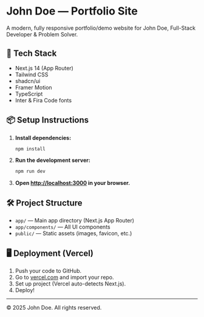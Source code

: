 # John Doe — Portfolio Site

A modern, fully responsive portfolio/demo website for John Doe, Full-Stack Developer & Problem Solver.

## 🚀 Tech Stack

- Next.js 14 (App Router)
- Tailwind CSS
- shadcn/ui
- Framer Motion
- TypeScript
- Inter & Fira Code fonts

## 📦 Setup Instructions

1. **Install dependencies:**
   ```sh
   npm install
   ```
2. **Run the development server:**
   ```sh
   npm run dev
   ```
3. **Open [http://localhost:3000](http://localhost:3000) in your browser.**

## 🛠️ Project Structure

- `app/` — Main app directory (Next.js App Router)
- `app/components/` — All UI components
- `public/` — Static assets (images, favicon, etc.)

## 🖥️ Deployment (Vercel)

1. Push your code to GitHub.
2. Go to [vercel.com](https://vercel.com/) and import your repo.
3. Set up project (Vercel auto-detects Next.js).
4. Deploy!

---

© 2025 John Doe. All rights reserved.
